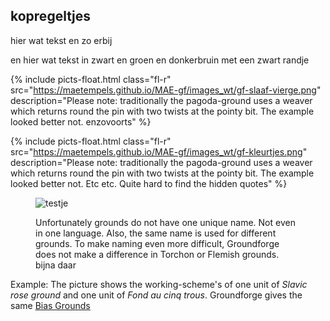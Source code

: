<h2>kopregeltjes</h2>
  
<p class="fl-l"> hier wat tekst en zo erbij</p>
<p class="fr-l"> en hier wat tekst in zwart en groen en donkerbruin met een zwart randje</p>

{% include picts-float.html
  class="fl-r"
  src="https://maetempels.github.io/MAE-gf/images_wt/gf-slaaf-vierge.png"
  description="Please note: traditionally the pagoda-ground uses a weaver which returns round the pin with two twists at the pointy bit. The example looked better not. enzovoorts"
%}

{% include picts-float.html
  class="fl-r"
  src="https://maetempels.github.io/MAE-gf/images_wt/gf-kleurtjes.png"
  description="Please note: traditionally the pagoda-ground uses a weaver which returns round the pin with two twists at the pointy bit. The example looked better not. Etc etc. Quite hard to find the hidden quotes"
%}


<figure>
	<img src="https://maetempels.github.io/MAE-gf/images_wt/gf-slaaf-vierge.png" alt="testje" style="width: natural; height: natural">
	<p class="fl-r">Unfortunately grounds do not have one unique name. Not even in one language. Also, the same name is used for different grounds. To make naming even more difficult, Groundforge does not make a difference in Torchon or Flemish grounds. bijna daar</p>
</figure>

Example: The picture shows the <span class="elem">working-scheme's</span> of one unit of _Slavic rose ground_ and one unit of _Fond au cinq trous_. Groundforge gives the same <a href="https://maetempels.github.io/MAE-gf/docs/bias">Bias Grounds</a>

<p class="break"></p>
